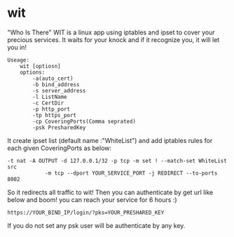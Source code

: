 # wit
"Who Is There" WIT is a linux app using iptables and ipset to cover your precious services. It waits for your knock and if it recognize you, it will let you in!

```
Useage:
	wit [optiosn]
	options:
		-a(auto_cert)
		-b bind_address
		-s server_address
		-l ListName
		-c CertDir
		-p http_port 
		-tp https_port
		-cp CoveringPorts(Comma seprated)
		-psk PresharedKey
```
It create ipset list (default name :"WhiteList") and add iptables rules for each given CoveringPorts as below:
```
-t nat -A OUTPUT -d 127.0.0.1/32 -p tcp -m set ! --match-set WhiteList src 
            -m tcp --dport YOUR_SERVICE_PORT -j REDIRECT --to-ports 8002
```

So it redirects all traffic to wit! Then you can authenticate by get url like below and boom! you can reach your service for 6 hours :)
```
https://YOUR_BIND_IP/login/?pks=YOUR_PRESHARED_KEY
```
If you do not set any psk user will be authenticate by any key.
